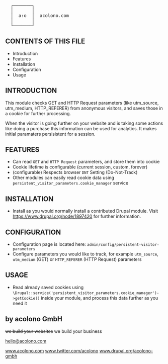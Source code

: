 <pre>
  ┌───────┐
  │       │
  │  a:o  │  acolono.com
  │       │
  └───────┘
</pre>

CONTENTS OF THIS FILE
---------------------

 * Introduction
 * Features
 * Installation
 * Configuration
 * Usage


INTRODUCTION
------------
This module checks GET and HTTP Request parameters (like utm_source, utm_medium, HTTP_REFERER) from anonymous visitors, and saves those in a cookie for further processing.

When the visitor is going further on your website and is taking some actions like doing a purchase this information can be used for analytics. It makes initial paramaters persisistent for a session.

FEATURES
------------
* Can read `GET` and `HTTP Request` parameters, and store them into cookie
* Cookie lifetime is configurable (current session, custom, forever)
* (configurable) Respects browser `DNT` Setting (Do-Not-Track)
* Other modules can easily read cookie data using `persistent_visitor_parameters.cookie_manager` service

INSTALLATION
------------

* Install as you would normally install a contributed Drupal module. Visit
   https://www.drupal.org/node/1897420 for further information.

CONFIGURATION
-------------
* Configuration page is located here: `admin/config/persistent-visitor-parameters`
* Configure parameters you would like to track, for example `utm_source`, `utm_medium` (GET) or `HTTP_REFERER` (HTTP Request) parameters 

USAGE
-------------
* Read already saved cookies using `\Drupal::service('persistent_visitor_parameters.cookie_manager')->getCookie()` inside your module, and process this data further as you need it

by acolono GmbH
---------------

~~we build your websites~~
we build your business

hello@acolono.com

www.acolono.com
www.twitter.com/acolono
www.drupal.org/acolono-gmbh